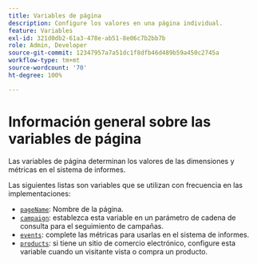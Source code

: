 ```yaml
---
title: Variables de página
description: Configure los valores en una página individual.
feature: Variables
exl-id: 321d0db2-61a3-478e-ab51-8e06c7b2bb7b
role: Admin, Developer
source-git-commit: 12347957a7a51dc1f8dfb46d489b59a450c2745a
workflow-type: tm+mt
source-wordcount: '70'
ht-degree: 100%

---
```


# Información general sobre las variables de página

Las variables de página determinan los valores de las dimensiones y métricas en el sistema de informes.

Las siguientes listas son variables que se utilizan con frecuencia en las implementaciones:

* [`pageName`](pagename.md): Nombre de la página.
* [`campaign`](campaign.md): establezca esta variable en un parámetro de cadena de consulta para el seguimiento de campañas.
* [`events`](events/events-overview.md): complete las métricas para usarlas en el sistema de informes.
* [`products`](products.md): si tiene un sitio de comercio electrónico, configure esta variable cuando un visitante vista o compra un producto.
